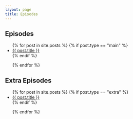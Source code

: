 ```yaml
---
layout: page
title: Episodes
---
```

<div class = "episodes">

<h2> Episodes </h2>
<ul>
{% for post in site.posts %}    
    {% if post.type == "main" %}
        <li>
            <a href="{{ site.url }}{{ site.baseurl }}{{ post.url }}"> {{ post.title }} </a>
        </li>
    {% endif %}

{% endfor %}
</ul>

<h2> Extra Episodes </h2>
<ul>
{% for post in site.posts %}    
    {% if post.type == "extra" %}
        <li>
            <a href="{{ site.url }}{{ site.baseurl }}{{ post.url }}"> {{ post.title }} </a>
        </li>
    {% endif %}

{% endfor %}
</ul>
</div> 